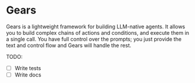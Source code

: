# Gears

Gears is a lightweight framework for building LLM-native agents. It allows you to build complex chains of actions and conditions, and execute them in a single call. You have full control over the prompts; you just provide the text and control flow and Gears will handle the rest.

TODO:

- [ ] Write tests
- [ ] Write docs
